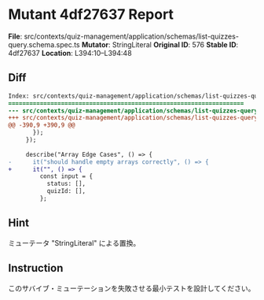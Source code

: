 # Mutant 4df27637 Report

**File**: src/contexts/quiz-management/application/schemas/list-quizzes-query.schema.spec.ts
**Mutator**: StringLiteral
**Original ID**: 576
**Stable ID**: 4df27637
**Location**: L394:10–L394:48

## Diff

```diff
Index: src/contexts/quiz-management/application/schemas/list-quizzes-query.schema.spec.ts
===================================================================
--- src/contexts/quiz-management/application/schemas/list-quizzes-query.schema.spec.ts	original
+++ src/contexts/quiz-management/application/schemas/list-quizzes-query.schema.spec.ts	mutated #576
@@ -390,9 +390,9 @@
       });
     });
 
     describe("Array Edge Cases", () => {
-      it("should handle empty arrays correctly", () => {
+      it("", () => {
         const input = {
           status: [],
           quizId: [],
         };
```

## Hint

ミューテータ "StringLiteral" による置換。

## Instruction

このサバイブ・ミューテーションを失敗させる最小テストを設計してください。
